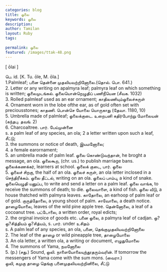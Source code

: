 ```yaml
---
categories: blog
title: ஓலை
keywords: ஓலை
description: 
author: Tamilan
layout: Ruby
tags: 
 
permalink: ஓலை
featured: /images/ttak-48.png
---
```

  
[ ōlai ]  
  
பெ. id. [K. Tu. ōle, M. ōla.]  
1.Palmleaf; பனை தென்னை முதலியவற்றினோலை.(தொல். பொ. 641.)  
2. Letter or any writing on apalmyra leaf; palmyra leaf on which something is written; ஓலைமுடங்கல். ஓலையொன்றெழுதிப் பணிநீயென (சீவக. 1032)  
3. Rolled palmleaf used as an ear ornament; காதிலணியும்ஓலைச்சுருள்  
4. Ornament worn in the lobe ofthe ear, as of gold often set with preciousstones; காதணி. பொன்செ யோலை யொருகாது (தேவா. 1180, 10)  
5. Umbrella made of palmleaf; ஓலைக்குடை. உறைபனி கதிர்போற்று மோலையன் (கந்தபு. தவங். 2)  
6. Charcoaltree. பார். பேய்முன்னை  
s. a palm leaf of any species, an ola; 2 a letter written upon such a leaf, சீட்டு;  
3. the summons or notice of death, இயமனோலை;  
4. a female earornament;  
5. an umbrella made of palm leaf. ஓலை கொண்டுவந்தான், he broght a message, an ola. ஓலைகூற, (chr. us.) to publish marriage bans. ஓலைக்கணக்கர், learners at school. ஓலைக் குடை, பார். ஓலை  
5. ஓலைச் சிறகு, the half of an ola. ஓலைச் சுருள், an ola letter inclosed in a செந்திரீக்கம். ஓலை தீட்டல், writing on an ola. ஓலைப் பாம்பு, a kind of snake. ஓலையெழுதி யனுப்ப, to write and send a letter on a palm leaf. ஓலை வாங்க, to receive the summons of death; to die. ஓலைவாளை, a kind of fish. ஓலை வீடு, a house thatched with palmyra leaves. காதோலை, an earhoop of palm leaf or of gold. குருத்தோலை, a young shoot of palm. சாவோலை, a death notice. தாழையோலை, leaves of the wild pine apple tree. தென்னோலை, a leaf of a cocoanut tree. பட்டோலை, a written order, royal edicts;  
2. the orginal invoice of goods etc. பனை ஓலை, a palmyra leaf of cadjan. ஒ?ஒ?சித்தியம் ஒ?சித்யம், s. பார். under உசிதம்  
s. A palm leaf of any species, an ola, பனை, தெங்குமுதலியவற்றினோலை  
2. The leaf of the தாழை or wild pineapple tree, தாழையோலை  
3. An ola letter, a written ola, a writing or document, எழுதுமோலை  
4. The summons of Yama, நமனோலை  
5. (p.) (சது.) Sound, ஒலி. நாளையோலையுந்தூதரும்வரின். If tomorrow the messengers of Yama come with the sum mons. (வைரா.)  
ஒலி, கமுகு தாழை தெங்கு பனைமுதலியவற்றினிலை, சீட்டு